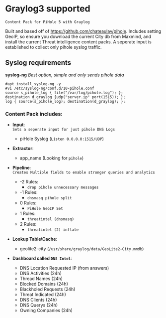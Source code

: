 # Graylog3 supported
``Content Pack for PiHole 5 with Graylog``  
  
Built and based off of https://github.com/chateaulav/pihole. Includes setting GeoIP, so ensure you download the current City db from Maxmind, and install the current Threat intelligence content packs. A seperate input is established to collect only pihole syslog traffic.

## Syslog requirements
**syslog-ng** *Best option, simple and only sends pihole data*
```
#apt install syslog-ng -y
#vi /etc/syslog-ng/conf.d/10-pihole.conf
source s_pihole_log { file("/var/log/pihole.log"); };
destination d_graylog {udp("server.ip" port(1515)); };
log { source(s_pihole_log); destination(d_graylog); };
```


### Content Pack includes:

* **Input**:  
``Sets a seperate input for just pihole DNS Logs``
  * piHole Syslog (``Listen 0.0.0.0:1515/UDP``)
  
* **Extractor**:
  * app_name (Looking for ``pihole``)

* **Pipeline**:  
``Creates Multiple fields to enable stronger queries and analytics``
  * -2 Rules:
    * ``drop pihole unnecessary messages``
  * -1 Rules:
    * ``dnsmasq pihole split``
  * 0 Rules:
    * ``PiHole GeoIP Set``
  * 1 Rules:
    * ``threatintel (dnsmasq)``
  * 2 Rules:
    * ``threatintel (2) inflate``
  
* **Lookup Table\Cache**:
  * geolite2-city (``/usr/share/graylog/data/GeoLite2-City.mmdb``)
  
* **Dashboard called ``DNS Intel``**:
  * DNS Location Requested IP (from answers)
  * DNS Activities (24h)
  * Thread Names (24h)
  * Blocked Domains (24h)
  * Blackholed Requests (24h)
  * Threat Indicated (24h)
  * DNS Clients (24h)
  * DNS Querys (24h)
  * Owning Companies (24h)
